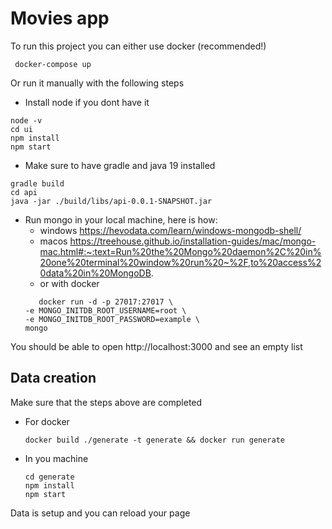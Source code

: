# Movies app
To run this project you can either use docker (recommended!)
```
 docker-compose up
```

Or run it manually with the following steps
* Install node if you dont have it
```
node -v
cd ui
npm install
npm start
```

* Make sure to have gradle and java 19 installed
```
gradle build
cd api
java -jar ./build/libs/api-0.0.1-SNAPSHOT.jar
```

* Run mongo in your local machine, here is how:
    * windows https://hevodata.com/learn/windows-mongodb-shell/ 
    * macos https://treehouse.github.io/installation-guides/mac/mongo-mac.html#:~:text=Run%20the%20Mongo%20daemon%2C%20in%20one%20terminal%20window%20run%20~%2F,to%20access%20data%20in%20MongoDB.
    * or with docker    
     ````
        docker run -d -p 27017:27017 \
	-e MONGO_INITDB_ROOT_USERNAME=root \
	-e MONGO_INITDB_ROOT_PASSWORD=example \
	mongo
    ````

You should be able to open http://localhost:3000 and see an empty list

## Data creation
Make sure that the steps above are completed
* For docker
    ```
    docker build ./generate -t generate && docker run generate
    ```
* In you machine
    ```
    cd generate
    npm install
    npm start
    ```

Data is setup and you can reload your page